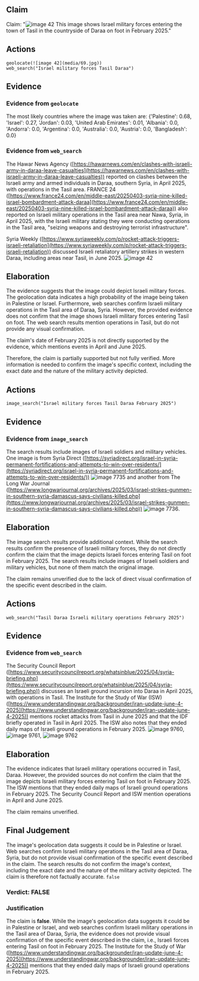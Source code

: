 ## Claim
Claim: "![image 42](media/69.jpg) This image shows Israel military forces entering the town of Tasil in the countryside of Daraa on foot in February 2025."

## Actions
```
geolocate(![image 42](media/69.jpg))
web_search("Israel military forces Tasil Daraa")
```

## Evidence
### Evidence from `geolocate`
The most likely countries where the image was taken are: {'Palestine': 0.68, 'Israel': 0.27, 'Jordan': 0.03, 'United Arab Emirates': 0.01, 'Albania': 0.0, 'Andorra': 0.0, 'Argentina': 0.0, 'Australia': 0.0, 'Austria': 0.0, 'Bangladesh': 0.0}

### Evidence from `web_search`
The Hawar News Agency ([https://hawarnews.com/en/clashes-with-israeli-army-in-daraa-leave-casualties](https://hawarnews.com/en/clashes-with-israeli-army-in-daraa-leave-casualties)) reported on clashes between the Israeli army and armed individuals in Daraa, southern Syria, in April 2025, with operations in the Tasil area. FRANCE 24 ([https://www.france24.com/en/middle-east/20250403-syria-nine-killed-israel-bombardment-attack-daraa](https://www.france24.com/en/middle-east/20250403-syria-nine-killed-israel-bombardment-attack-daraa)) also reported on Israeli military operations in the Tasil area near Nawa, Syria, in April 2025, with the Israeli military stating they were conducting operations in the Tasil area, "seizing weapons and destroying terrorist infrastructure".

Syria Weekly ([https://www.syriaweekly.com/p/rocket-attack-triggers-israeli-retaliation](https://www.syriaweekly.com/p/rocket-attack-triggers-israeli-retaliation)) discussed Israeli retaliatory artillery strikes in western Daraa, including areas near Tasil, in June 2025. ![image 42](media/69.jpg)


## Elaboration
The evidence suggests that the image could depict Israeli military forces. The geolocation data indicates a high probability of the image being taken in Palestine or Israel. Furthermore, web searches confirm Israeli military operations in the Tasil area of Daraa, Syria. However, the provided evidence does not confirm that the image shows Israeli military forces entering Tasil on foot. The web search results mention operations in Tasil, but do not provide any visual confirmation.

The claim's date of February 2025 is not directly supported by the evidence, which mentions events in April and June 2025.

Therefore, the claim is partially supported but not fully verified. More information is needed to confirm the image's specific context, including the exact date and the nature of the military activity depicted.


## Actions
```
image_search("Israel military forces Tasil Daraa February 2025")
```

## Evidence
### Evidence from `image_search`
The search results include images of Israeli soldiers and military vehicles. One image is from Syria Direct ([https://syriadirect.org/israel-in-syria-permanent-fortifications-and-attempts-to-win-over-residents/](https://syriadirect.org/israel-in-syria-permanent-fortifications-and-attempts-to-win-over-residents/)) ![image 7735](media/2025-08-29_22-02-1756504920-504432.jpg) and another from The Long War Journal ([https://www.longwarjournal.org/archives/2025/03/israel-strikes-gunmen-in-southern-syria-damascus-says-civilians-killed.php](https://www.longwarjournal.org/archives/2025/03/israel-strikes-gunmen-in-southern-syria-damascus-says-civilians-killed.php)) ![image 7736](media/2025-08-29_22-02-1756504921-131386.jpg).


## Elaboration
The image search results provide additional context. While the search results confirm the presence of Israeli military forces, they do not directly confirm the claim that the image depicts Israeli forces entering Tasil on foot in February 2025. The search results include images of Israeli soldiers and military vehicles, but none of them match the original image.

The claim remains unverified due to the lack of direct visual confirmation of the specific event described in the claim.


## Actions
```
web_search("Tasil Daraa Israeli military operations February 2025")
```

## Evidence
### Evidence from `web_search`
The Security Council Report ([https://www.securitycouncilreport.org/whatsinblue/2025/04/syria-briefing.php](https://www.securitycouncilreport.org/whatsinblue/2025/04/syria-briefing.php)) discusses an Israeli ground incursion into Daraa in April 2025, with operations in Tasil. The Institute for the Study of War (ISW) ([https://www.understandingwar.org/backgrounder/iran-update-june-4-2025](https://www.understandingwar.org/backgrounder/iran-update-june-4-2025)) mentions rocket attacks from Tasil in June 2025 and that the IDF briefly operated in Tasil in April 2025. The ISW also notes that they ended daily maps of Israeli ground operations in February 2025. ![image 9760](media/2025-08-30_01-11-1756516287-613578.jpg), ![image 9761](media/2025-08-30_01-11-1756516291-788551.jpg), ![image 9762](media/2025-08-30_01-11-1756516292-523181.jpg)


## Elaboration
The evidence indicates that Israeli military operations occurred in Tasil, Daraa. However, the provided sources do not confirm the claim that the image depicts Israeli military forces entering Tasil on foot in February 2025. The ISW mentions that they ended daily maps of Israeli ground operations in February 2025. The Security Council Report and ISW mention operations in April and June 2025.

The claim remains unverified.


## Final Judgement
The image's geolocation data suggests it could be in Palestine or Israel. Web searches confirm Israeli military operations in the Tasil area of Daraa, Syria, but do not provide visual confirmation of the specific event described in the claim. The search results do not confirm the image's context, including the exact date and the nature of the military activity depicted. The claim is therefore not factually accurate. `false`

### Verdict: FALSE

### Justification
The claim is **false**. While the image's geolocation data suggests it could be in Palestine or Israel, and web searches confirm Israeli military operations in the Tasil area of Daraa, Syria, the evidence does not provide visual confirmation of the specific event described in the claim, i.e., Israeli forces entering Tasil on foot in February 2025. The Institute for the Study of War ([https://www.understandingwar.org/backgrounder/iran-update-june-4-2025](https://www.understandingwar.org/backgrounder/iran-update-june-4-2025)) mentions that they ended daily maps of Israeli ground operations in February 2025.
